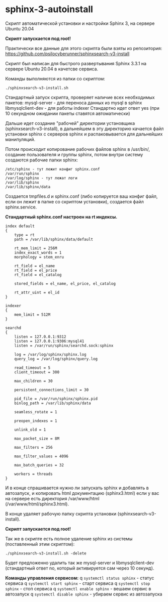 # sphinx-3-autoinstall
Скрипт автоматической установки и настройки Sphinx 3, на сервере Ubuntu 20.04

**Скрипт запускается под root!**

Практически все данные для этого скрипта были взяты из репозитория:
https://github.com/psilocyberunner/sphinxsearch-v3-install

Скрипт был написан для быстрого развертывания Sphinx 3.3.1 на сервере Ubuntu 20.04 в качетсве сервиса.

Команды выполняются из папки со скриптом:

`./sphinxsearch-v3-install.sh`

Стандартный запуск скрипта, проверяет наличие всех необходимых пакетов:
    mysql-server - для переноса данных из mysql в sphinx
    libmysqlclient-dev - для работы indexer
Стандартно идет ответ yes (при 10 секундном ожидании пакеты ставятся автоматически)

Дальше идет создание "рабочей" директории установщика (sphinxsearch-v3-install), в дальнейшем в эту директорию качается файл установки sphinx с серверов sphinx и распаковывается для дальнейших манипуляций.

Потом происходит копирование рабочих файлов sphinx в /usr/bin/, создание пользователя и группы sphinx, потом внутри систему создаются рабочие папки sphinx:
```text
/etc/sphinx - тут лежит конфиг sphinx.conf
/var/run/sphinx
/var/log/sphinx - тут лежат логи
/var/lib/sphinx
/var/lib/sphinx/data
```

Создается tmpfiles.d и sphinx.conf (либо копируется ваш конфиг файл, если он лежит в папке со скриптом установки), создается файл sphinx.service.

**Стандартный sphinx.conf настроен на rt индексы.**
```text
index default
{
    type = rt
    path = /var/lib/sphinx/data/default

    rt_mem_limit = 256M
    index_exact_words = 1
    morphology = stem_enru

    rt_field = el_name
    rt_field = el_price
    rt_field = el_catalog

    stored_fields = el_name, el_price, el_catalog

    rt_attr_uint = el_id
}

indexer
{
	mem_limit = 512M
}

searchd
{
	listen = 127.0.0.1:9312
	listen = 127.0.0.1:9306:mysql41
	listen = /var/run/sphinx/searchd.sock:sphinx

	log = /var/log/sphinx/sphinx.log
	query_log = /var/log/sphinx/query.log

	read_timeout = 5
	client_timeout = 300

	max_children = 30

	persistent_connections_limit = 30

	pid_file = /var/run/sphinx/sphinx.pid
	binlog_path = /var/lib/sphinx/data

	seamless_rotate = 1

	preopen_indexes	= 1

	unlink_old = 1

	max_packet_size = 8M

	max_filters = 256

	max_filter_values = 4096

	max_batch_queries = 32

	workers	= threads
}
```

И в конце спрашивается нужно ли запускать sphinx и добавлять в автозапуск, и копировать html документацию (sphinx3.html) если у вас на сервере есть директория /var/www/html (/var/www/html/sphinx3.html).

В конце удаляет рабочую папку скрипта установки (sphinxsearch-v3-install).

**Скрипт запускается под root!**

Так же в скрипте есть полное удаление sphinx из системы (поставленный этим скриптом):

`./sphinxsearch-v3-install.sh -delete`

Будет предложенно удалить так же mysql-server и libmysqlclient-dev (стандартный ответ no, который активируется сам через 10 секунд).

**Команды управления сервисом:**
q
`systemctl status sphinx` - статус сервиса
q
`systemctl start sphinx` - старт сервиса
q
`systemctl stop sphinx` - стоп сервиса
q
`systemctl enable sphinx` - вешаем сервис в автозапуск
q
`systemctl disable sphinx` - убираем сервис из автозапуска